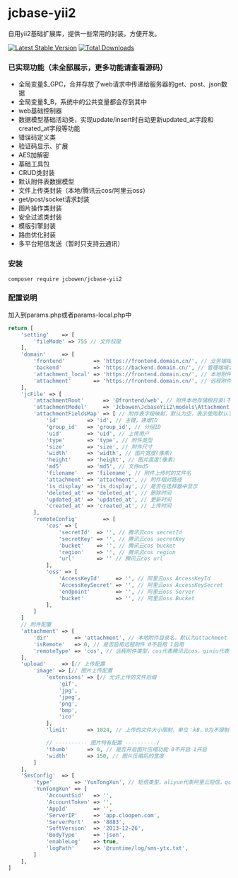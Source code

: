 # jcbase-yii2

<p>
  自用yii2基础扩展库，提供一些常用的封装，方便开发。
</p>

[![Latest Stable Version](https://img.shields.io/packagist/v/jcbowen/jcbase-yii2.svg)](https://packagist.org/packages/jcbowen/jcbase-yii2)
[![Total Downloads](https://img.shields.io/packagist/dt/jcbowen/jcbase-yii2.svg)](https://packagist.org/packages/jcbowen/jcbase-yii2)

### 已实现功能（未全部展示，更多功能请查看源码）

* 全局变量$_GPC，合并存放了web请求中传递给服务器的get、post、json数据
* 全局变量$_B，系统中的公共变量都会存到其中
* web基础控制器
* 数据模型基础活动类，实现update/insert时自动更新updated_at字段和created_at字段等功能
* 错误码定义类
* 验证码显示、扩展
* AES加解密
* 基础工具包
* CRUD类封装
* 默认附件表数据模型
* 文件上传类封装（本地/腾讯云cos/阿里云oss）
* get/post/socket请求封装
* 图片操作类封装
* 安全过滤类封装
* 模版引擎封装
* 路由优化封装
* 多平台短信发送（暂时只支持云通讯）

### 安装

```shell
composer require jcbowen/jcbase-yii2
```

### 配置说明

加入到params.php或者params-local.php中

```php
return [
    'setting'    => [
        'fileMode' => 755 // 文件权限
    ],
    'domain'     => [
        'frontend'         => 'https://frontend.domain.cn/', // 业务端域名，又称前端域名
        'backend'          => 'https://backend.domain.cn/', // 管理端域名
        'attachment_local' => 'https://frontend.domain.cn/', // 本地附件访问域名，一般推荐为业务端域名
        'attachment'       => 'https://frontend.domain.cn/', // 远程附件访问域名，为空时等于本地附件访问域名
    ],
    'jcFile' => [
        'attachmentRoot'      => '@frontend/web', // 附件本地存储根目录(不包含附件目录名，默认为：@webroot)
        'attachmentModel'     => 'Jcbowen\JcbaseYii2\models\Attachment', // 附件表模型，表中字段与默认字段名称不一致时需配置attachmentFieldsMap
        'attachmentFieldsMap' => [ // 附件表字段映射，默认为空，表示使用默认字段名称
            'id'         => 'id', // 主键，递增ID
            'group_id'   => 'group_id', // 分组ID
            'uid'        => 'uid', // 上传用户
            'type'       => 'type', // 附件类型
            'size'       => 'size', // 附件尺寸
            'width'      => 'width', // 图片宽度(像素)
            'height'     => 'height', // 图片高度(像素)
            'md5'        => 'md5', // 文件md5
            'filename'   => 'filename', // 附件上传时的文件名
            'attachment' => 'attachment', // 附件相对路径
            'is_display' => 'is_display', // 是否在选择器中显示
            'deleted_at' => 'deleted_at', // 删除时间
            'updated_at' => 'updated_at', // 更新时间
            'created_at' => 'created_at', // 上传时间
        ],
        'remoteConfig'        => [
            'cos' => [
                'secretId'  => '', // 腾讯云cos secretId
                'secretKey' => '', // 腾讯云cos secretKey
                'bucket'    => '', // 腾讯云cos bucket
                'region'    => '', // 腾讯云cos region
                'url'       => '' // 腾讯云cos url
            ],
            'oss' => [
                'AccessKeyId'     => '', // 阿里云oss AccessKeyId
                'AccessKeySecret' => '', // 阿里云oss AccessKeySecret
                'endpoint'        => '', // 阿里云oss Server
                'bucket'          => '', // 阿里云oss Bucket
            ],
        ]
    ]
    // 附件配置
    'attachment' => [
        'dir'        => 'attachment', // 本地附件目录名，默认为attachment
        'isRemote'   => 0, // 是否启用远程附件 0不启用 1启用
        'remoteType' => 'cos', // 远程附件类型，cos代表腾讯云cos，qiniu代表七牛云存储，oss代表阿里云oss
    ],
    'upload'     => [// 上传配置
        'image' => [// 图片上传配置
            'extensions' => [// 允许上传的文件后缀
                'gif',
                'jpg',
                'jpeg',
                'png',
                'bmp',
                'ico'
            ],
            'limit'      => 1024, // 上传的文件大小限制，单位：kB，0为不限制

            // ---------- 图片特有配置 ----------/
            'thumb'      => 0, // 是否开启图片压缩功能 0不开启 1开启
            'width'      => 150, // 图片压缩后的宽度
        ]
    ],
    'SmsConfig'  => [
        'type'       => 'YunTongXun', // 短信类型，aliyun代表阿里云短信，qcloud代表腾讯云短信，YunTongXun代表云通讯短信
        'YunTongXun' => [
            'AccountSid'   => '',
            'AccountToken' => '',
            'AppId'        => '',
            'ServerIP'     => 'app.cloopen.com',
            'ServerPort'   => '8883',
            'SoftVersion'  => '2013-12-26',
            'BodyType'     => 'json',
            'enableLog'    => true,
            'logPath'      => '@runtime/log/sms-ytx.txt',
        ]
    ],
]
```

